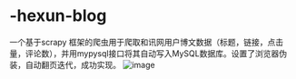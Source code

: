 # -hexun-blog
一个基于scrapy 框架的爬虫用于爬取和讯网用户博文数据（标题，链接，点击量，评论数），并用mypysql接口将其自动写入MySQL数据库。设置了浏览器伪装，自动翻页迭代，成功实现。
![image](https://github.com/TrumanH/-hexun-blog/tree/master/img/00.png?raw=true)

